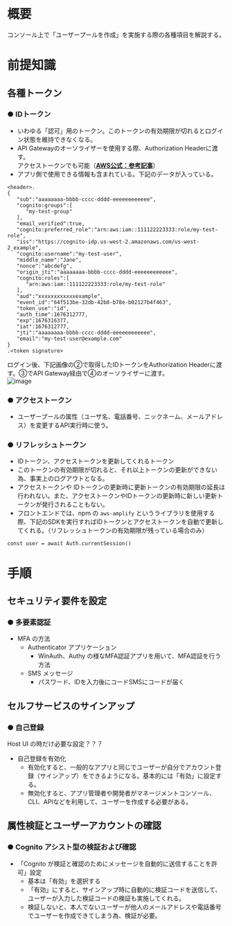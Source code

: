 # 概要
コンソール上で「ユーザープールを作成」を実施する際の各種項目を解説する。

# 前提知識
## 各種トークン
### ● IDトークン
- いわゆる「認可」用のトークン。このトークンの有効期限が切れるとログイン状態を維持できなくなる。
- API Gatewayのオーソライザーを使用する際、Authorization Headerに渡す。  
アクセストークンでも可能（[**AWS公式：参考記事**](https://repost.aws/ja/knowledge-center/api-gateway-cognito-user-pool-authorizer)）  
- アプリ側で使用できる情報も含まれている。下記のデータが入っている。   

```
<header>.
{
   "sub":"aaaaaaaa-bbbb-cccc-dddd-eeeeeeeeeeee",
   "cognito:groups":[
      "my-test-group"
   ],
   "email_verified":true,
   "cognito:preferred_role":"arn:aws:iam::111122223333:role/my-test-role",
   "iss":"https://cognito-idp.us-west-2.amazonaws.com/us-west-2_example",
   "cognito:username":"my-test-user",
   "middle_name":"Jane",
   "nonce":"abcdefg",
   "origin_jti":"aaaaaaaa-bbbb-cccc-dddd-eeeeeeeeeeee",
   "cognito:roles":[
      "arn:aws:iam::111122223333:role/my-test-role"
   ],
   "aud":"xxxxxxxxxxxxexample",
   "event_id":"64f513be-32db-42b0-b78e-b02127b4f463",
   "token_use":"id",
   "auth_time":1676312777,
   "exp":1676316377,
   "iat":1676312777,
   "jti":"aaaaaaaa-bbbb-cccc-dddd-eeeeeeeeeeee",
   "email":"my-test-user@example.com"
}
.<token signature>
```


ログイン後、下記画像の②で取得したIDトークンをAuthorization Headerに渡す。③でAPI Gateway経由で④のオーソライザーに渡す。  
![image](https://github.com/adgjmptwgw/aws-practice/assets/66456130/28699ec9-2367-43fb-895a-d6cc18ad5d8e)


### ● アクセストークン
- ユーザープールの属性（ユーザ名、電話番号、ニックネーム、メールアドレス）を変更するAPI実行時に使う。

### ● リフレッシュトークン
- IDトークン、アクセストークンを更新してくれるトークン
- このトークンの有効期限が切れると、それ以上トークンの更新ができない為、事実上のログアウトとなる。
- アクセストークンや IDトークンの更新時に更新トークンの有効期限の延長は行われない。また、アクセストークンやIDトークンの更新時に新しい更新トークンが発行されることもない。
- フロントエンドでは、npm の ```aws-amplify``` というライブラリを使用する際、下記のSDKを実行すればIDトークンとアクセストークンを自動で更新してくれる。（リフレッシュトークンの有効期限が残っている場合のみ）
```
const user = await Auth.currentSession()
```

# 手順

## セキュリティ要件を設定
### ● 多要素認証
- MFA の方法
  - Authenticator アプリケーション
    - WinAuth、Authy の様なMFA認証アプリを用いて、MFA認証を行う方法
  - SMS メッセージ
    - パスワード、IDを入力後にコードSMSにコードが届く

## セルフサービスのサインアップ
### ● 自己登録
Host UI の時だけ必要な設定？？？  
- 自己登録を有効化
  - 有効化すると、一般的なアプリと同じでユーザーが自分でアカウント登録（サインアップ）をできるようになる。基本的には「有効」に設定する。
  - 無効化すると、アプリ管理者や開発者がマネージメントコンソール、CLI、APIなどを利用して、ユーザーを作成する必要がある。

## 属性検証とユーザーアカウントの確認
### ● Cognito アシスト型の検証および確認
- 「Cognito が検証と確認のためにメッセージを自動的に送信することを許可」設定
  - 基本は「有効」を選択する 
  - 「有効」にすると、サインアップ時に自動的に検証コードを送信して、ユーザーが入力した検証コードの検証も実施してくれる。
  - 検証しないと、本人でないユーザーが他人のメールアドレスや電話番号でユーザーを作成できてしまう為、検証が必要。



